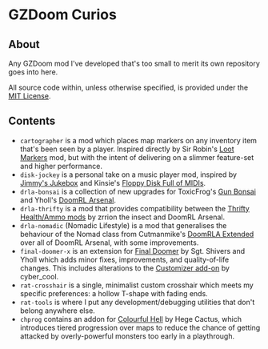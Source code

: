 # GZDoom Curios

## About

Any GZDoom mod I've developed that's too small to merit its own repository goes into here.

All source code within, unless otherwise specified, is provided under the [MIT License](/LICENSE).

## Contents

- `cartographer` is a mod which places map markers on any inventory item that's been seen by a player. Inspired directly by Sir Robin's [Loot Markers](https://forum.zdoom.org/viewtopic.php?t=75889) mod, but with the intent of delivering on a slimmer feature-set and higher performance.
- `disk-jockey` is a personal take on a music player mod, inspired by [Jimmy's Jukebox](https://forum.zdoom.org/viewtopic.php?f=46&t=29117) and Kinsie's [Floppy Disk Full of MIDIs](https://forum.zdoom.org/viewtopic.php?t=47189).
- `drla-bonsai` is a collection of new upgrades for ToxicFrog's [Gun Bonsai](https://forum.zdoom.org/viewtopic.php?t=76080) and Yholl's [DoomRL Arsenal](https://forum.zdoom.org/viewtopic.php?f=43&t=37044).
- `drla-thrifty` is a mod that provides compatibility between the [Thrifty Health/Ammo mods](https://forum.zdoom.org/viewtopic.php?t=71406) by zrrion the insect and DoomRL Arsenal.
- `drla-nomadic` (Nomadic Lifestyle) is a mod that generalises the behaviour of the Nomad class from Cutmanmike's [DoomRLA Extended](https://forum.zdoom.org/viewtopic.php?t=70549&sid=614591c4f860505a63dc3a55a263ad84) over all of DoomRL Arsenal, with some improvements.
- `final-doomer-x` is an extension for [Final Doomer](https://forum.zdoom.org/viewtopic.php?t=55061) by Sgt. Shivers and Yholl which adds minor fixes, improvements, and quality-of-life changes. This includes alterations to the [Customizer add-on](https://forum.zdoom.org/viewtopic.php?f=43&t=65622) by cyber_cool.
- `rat-crosshair` is a single, minimalist custom crosshair which meets my specific preferences: a hollow T-shape with fading ends.
- `rat-tools` is where I put any development/debugging utilities that don't belong anywhere else.
- `chprog` contains an addon for [Colourful Hell](https://forum.zdoom.org/viewtopic.php?t=47980) by Hege Cactus, which introduces tiered progression over maps to reduce the chance of getting attacked by overly-powerful monsters too early in a playthrough.
